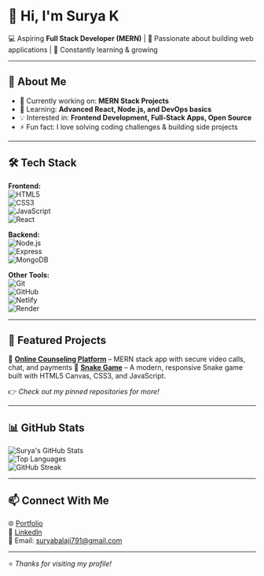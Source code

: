 # 👋 Hi, I'm Surya K  

💻 Aspiring **Full Stack Developer (MERN)** | 🚀 Passionate about building web applications | 🌱 Constantly learning & growing  

---

## 🚀 About Me  
- 🔭 Currently working on: **MERN Stack Projects**  
- 🌱 Learning: **Advanced React, Node.js, and DevOps basics**  
- 💡 Interested in: **Frontend Development, Full-Stack Apps, Open Source**  
- ⚡ Fun fact: I love solving coding challenges & building side projects  

---

## 🛠️ Tech Stack  

**Frontend:**  
![HTML5](https://img.shields.io/badge/HTML5-E34F26?style=flat&logo=html5&logoColor=white)  
![CSS3](https://img.shields.io/badge/CSS3-1572B6?style=flat&logo=css3&logoColor=white)  
![JavaScript](https://img.shields.io/badge/JavaScript-323330?style=flat&logo=javascript&logoColor=F7DF1E)  
![React](https://img.shields.io/badge/React-20232A?style=flat&logo=react&logoColor=61DAFB)  

**Backend:**  
![Node.js](https://img.shields.io/badge/Node.js-43853D?style=flat&logo=node-dot-js&logoColor=white)  
![Express](https://img.shields.io/badge/Express.js-404D59?style=flat)  
![MongoDB](https://img.shields.io/badge/MongoDB-4EA94B?style=flat&logo=mongodb&logoColor=white)  

**Other Tools:**  
![Git](https://img.shields.io/badge/Git-F05032?style=flat&logo=git&logoColor=white)  
![GitHub](https://img.shields.io/badge/GitHub-100000?style=flat&logo=github&logoColor=white)  
![Netlify](https://img.shields.io/badge/Netlify-00C7B7?style=flat&logo=netlify&logoColor=white)  
![Render](https://img.shields.io/badge/Render-000000?style=flat&logo=render&logoColor=white)  

---

## 📌 Featured Projects  

🔹 [**Online Counseling Platform**](https://wellmindcounseling.netlify.app) – MERN stack app with secure video calls, chat, and payments 
🔹 [**Snake Game**](https://suryassnakegame.netlify.app) – A modern, responsive Snake game built with HTML5 Canvas, CSS3, and JavaScript. 

👉 *Check out my pinned repositories for more!*  

---

## 📊 GitHub Stats  

![Surya's GitHub Stats](https://github-readme-stats.vercel.app/api?username=Sury002&show_icons=true&theme=radical)  
![Top Languages](https://github-readme-stats.vercel.app/api/top-langs/?username=Sury002&layout=compact&theme=radical)  
![GitHub Streak](https://github-readme-streak-stats.herokuapp.com/?user=Sury002&theme=radical)  

---

## 📫 Connect With Me  

🌐 [Portfolio](https://suryaksportfolio.netlify.app)  
💼 [LinkedIn](www.linkedin.com/in/suryak24)  
📧 Email: suryabalaji791@gmail.com  

---
⭐️ *Thanks for visiting my profile!*  
